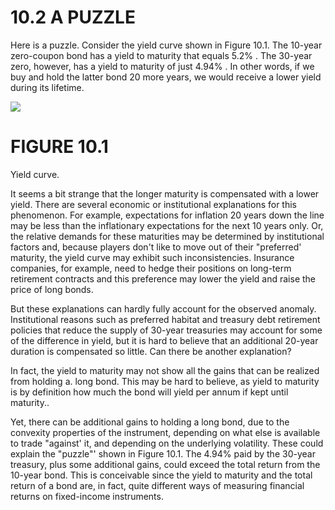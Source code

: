# 10.2 A PUZZLE  

Here is a puzzle. Consider the yield curve shown in Figure 10.1. The 10-year zero-coupon bond has a yield to maturity that equals $5.2\%$ . The 30-year zero, however, has a yield to maturity of just $4.94\%$ . In other words, if we buy and hold the latter bond 20 more years, we would receive a lower yield during its lifetime.  

![](4ab3c5c74ba206c34ea744b395d59f7c6d7e7a92aaa697fabc19de5182a1d65e.jpg)  

# FIGURE 10.1  

Yield curve.  

It seems a bit strange that the longer maturity is compensated with a lower yield. There are several economic or institutional explanations for this phenomenon. For example, expectations for inflation 20 years down the line may be less than the inflationary expectations for the next 10 years only. Or, the relative demands for these maturities may be determined by institutional factors and, because players don't like to move out of their "preferred' maturity, the yield curve may exhibit such inconsistencies. Insurance companies, for example, need to hedge their positions on long-term retirement contracts and this preference may lower the yield and raise the price of long bonds.  

But these explanations can hardly fully account for the observed anomaly. Institutional reasons such as preferred habitat and treasury debt retirement policies that reduce the supply of 30-year treasuries may account for some of the difference in yield, but it is hard to believe that an additional 20-year duration is compensated so little. Can there be another explanation?  

In fact, the yield to maturity may not show all the gains that can be realized from holding a. long bond. This may be hard to believe, as yield to maturity is by definition how much the bond will yield per annum if kept until maturity..  

Yet, there can be additional gains to holding a long bond, due to the convexity properties of the instrument, depending on what else is available to trade "against' it, and depending on the underlying volatility. These could explain the "puzzle"' shown in Figure 10.1. The $4.94\%$ paid by the 30-year treasury, plus some additional gains, could exceed the total return from the 10-year bond. This is conceivable since the yield to maturity and the total return of a bond are, in fact, quite different ways of measuring financial returns on fixed-income instruments.  
